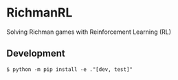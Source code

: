 # RichmanRL

Solving Richman games with Reinforcement Learning (RL)

## Development
```shell
$ python -m pip install -e ."[dev, test]"
```
